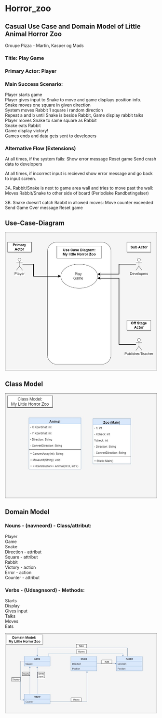 # Horror_zoo


## Casual Use Case and Domain Model of Little Animal Horror Zoo
Groupe Pizza - Martin, Kasper og Mads

### Title:	Play Game<br/>

### Primary Actor: Player <br/> 	

### Main Success Scenario:<br/>
Player starts game  <br/>
Player gives input to Snake to move and game displays position info.<br/>
Snake moves one square in given direction<br/>
System moves Rabbit 1 square i random direction<br/>
Repeat a and b until Snake is beside Rabbit, Game display rabbit talks<br/>
Player moves Snake to same square as Rabbit<br/>
Snake eats Rabbit<br/>
Game display victory!<br/> 
Games ends and data gets sent to developers<br/>     

### Alternative Flow (Extensions)

At all times, if the system fails:
Show error message 
Reset game
Send crash data to developers

At all times, if incorrect input is recieved
show error message and go back to input screen.

3A. Rabbit/Snake is next to game area wall and tries to move past the wall:
Moves Rabbit/Snake to other side of board (Periodiske Randbetingelser)

3B. Snake doesn’t catch Rabbit in allowed moves:
Move counter exceeded 
Send Game Over message
Reset game



## Use-Case-Diagram

![alt text](https://raw.githubusercontent.com/MagiMartin/Horror_Zoo/master/Use%20Case%20Diagram.jpg)

## Class Model

![alt text](https://raw.githubusercontent.com/MagiMartin/Horror_Zoo/master/Class%20Model.jpg)

## Domain Model

### Nouns - (navneord) - Class/attribut:<br/>

Player<br/>
Game<br/>
Snake<br/>
Direction	- attribut<br/> 
Square	- attribut <br/>
Rabbit<br/>
Victory 	- action<br/>
Error		- action<br/>
Counter	- attribut <br/>


### Verbs - (Udsagnsord) - Methods: <br/>

Starts<br/>
Display<br/>
Gives input<br/>
Talks<br/>
Moves<br/>
Eats<br/>


![alt text](https://raw.githubusercontent.com/MagiMartin/Horror_Zoo/master/domain%20model.jpg)
